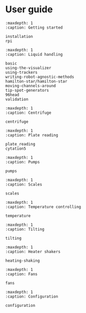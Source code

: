# User guide

```{toctree}
:maxdepth: 1
:caption: Getting started

installation
rpi
```

```{toctree}
:maxdepth: 1
:caption: Liquid handling

basic
using-the-visualizer
using-trackers
writing-robot-agnostic-methods
hamilton-star/hamilton-star
moving-channels-around
tip-spot-generators
96head
validation
```

```{toctree}
:maxdepth: 1
:caption: Centrifuge

centrifuge
```

```{toctree}
:maxdepth: 1
:caption: Plate reading

plate_reading
cytation5
```

```{toctree}
:maxdepth: 1
:caption: Pumps

pumps
```

```{toctree}
:maxdepth: 1
:caption: Scales

scales
```

```{toctree}
:maxdepth: 1
:caption: Temperature controlling

temperature
```

```{toctree}
:maxdepth: 1
:caption: Tilting

tilting
```

```{toctree}
:maxdepth: 1
:caption: Heater shakers

heating-shaking
```

```{toctree}
:maxdepth: 1
:caption: Fans

fans
```

```{toctree}
:maxdepth: 1
:caption: Configuration

configuration
```
